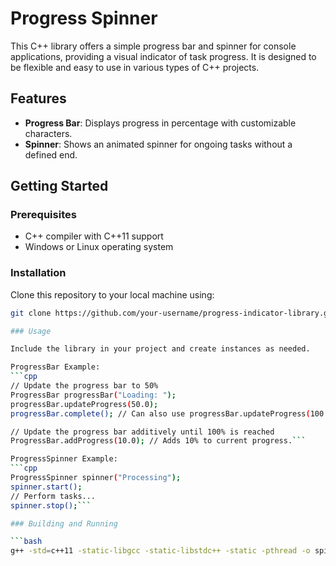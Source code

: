 # Progress Spinner

This C++ library offers a simple progress bar and spinner for console applications, providing a visual indicator of task progress. It is designed to be flexible and easy to use in various types of C++ projects.

## Features

- **Progress Bar**: Displays progress in percentage with customizable characters.
- **Spinner**: Shows an animated spinner for ongoing tasks without a defined end.

## Getting Started

### Prerequisites

- C++ compiler with C++11 support
- Windows or Linux operating system

### Installation

Clone this repository to your local machine using:

```bash
git clone https://github.com/your-username/progress-indicator-library.git

### Usage

Include the library in your project and create instances as needed.

ProgressBar Example:
```cpp
// Update the progress bar to 50%
ProgressBar progressBar("Loading: ");
progressBar.updateProgress(50.0);
progressBar.complete(); // Can also use progressBar.updateProgress(100.0); which calls complete()

// Update the progress bar additively until 100% is reached
ProgressBar.addProgress(10.0); // Adds 10% to current progress.```

ProgressSpinner Example:
```cpp
ProgressSpinner spinner("Processing");
spinner.start();
// Perform tasks...
spinner.stop();```

### Building and Running

```bash
g++ -std=c++11 -static-libgcc -static-libstdc++ -static -pthread -o spinningload spinningload.cpp ./spinningload```
